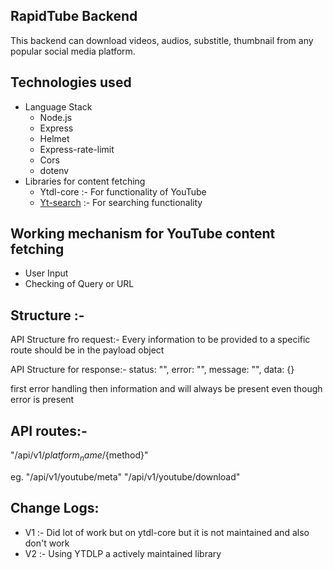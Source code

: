 ## RapidTube Backend

This backend can download videos, audios, substitle, thumbnail from any popular social media platform.

## Technologies used

- Language Stack
  - Node.js
  - Express
  - Helmet
  - Express-rate-limit
  - Cors
  - dotenv
- Libraries for content fetching
  - Ytdl-core :- For functionality of YouTube
  - [Yt-search](https://www.npmjs.com/package/yt-search) :- For searching functionality

## Working mechanism for YouTube content fetching

- User Input
- Checking of Query or URL

## Structure :-

API Structure fro request:-
Every information to be provided to a specific route should be in the payload object

API Structure for response:-
status: "",
error: "",
message: "",
data: {}

first error handling then information and will always be present even though error is present

## API routes:-

"/api/v1/${platform_name}/${method}"

eg. "/api/v1/youtube/meta"
"/api/v1/youtube/download"

## Change Logs:

- V1 :- Did lot of work but on ytdl-core but it is not maintained and also don't work
- V2 :- Using YTDLP a actively maintained library
